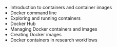 - Introduction to containers and container images
- Docker command line
- Exploring and running containers
- Docker Hub
- Managing Docker containers and images
- Creating Docker images
- Docker containers in research workflows